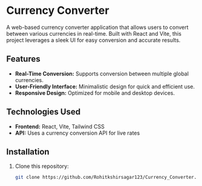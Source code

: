 # Currency Converter

A web-based currency converter application that allows users to convert between various currencies in real-time. Built with React and Vite, this project leverages a sleek UI for easy conversion and accurate results.

## Features
- **Real-Time Conversion:** Supports conversion between multiple global currencies.
- **User-Friendly Interface:** Minimalistic design for quick and efficient use.
- **Responsive Design:** Optimized for mobile and desktop devices.

## Technologies Used
- **Frontend:** React, Vite, Tailwind CSS
- **API:** Uses a currency conversion API for live rates

## Installation
1. Clone this repository:
   ```bash
   git clone https://github.com/Rohitkshirsagar123/Currency_Converter.git


